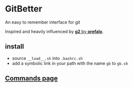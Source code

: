 # GitBetter

An easy to remember interface for git

Inspired and heavily influenced by [**g2** by **orefalo**](https://github.com/orefalo/g2).

## install

* source `__load__.sh` into `.bashrc.sh`
* add a symbolic link in your path with the name `gb` to `gb.sh`

## [Commands page](doc/cmds.md)
